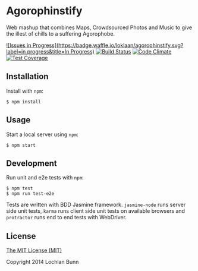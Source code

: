 # Agorophinstify

Web mashup that combines Maps, Crowdsourced Photos and Music to give the illest of chills to a suffering Agorophobe.

[![Issues in Progress](https://badge.waffle.io/loklaan/agorophinstify.svg?label=in progress&title=In Progress)](http://waffle.io/loklaan/agorophinstify)
[![Build Status](https://travis-ci.org/loklaan/agorophinstify.svg?branch=master)](https://travis-ci.org/loklaan/agorophinstify)
[![Code Climate](https://codeclimate.com/github/loklaan/agorophinstify/badges/gpa.svg)](https://codeclimate.com/github/loklaan/agorophinstify)
[![Test Coverage](https://codeclimate.com/github/loklaan/agorophinstify/badges/coverage.svg)](https://codeclimate.com/github/loklaan/agorophinstify)

## Installation
Install with `npm`:

```shell
$ npm install
```

## Usage
Start a local server using `npm`:

```shell
$ npm start
```

## Development
Run unit and e2e tests with `npm`:

```shell
$ npm test
$ npm run test-e2e
```

Tests are written with BDD Jasmine framework. `jasmine-node` runs server side unit tests, `karma` runs client side unit tests on available browsers and `protractor` runs end to end tests with WebDriver.

## License

[The MIT License (MIT)](http://opensource.org/licenses/MIT)

Copyright 2014 Lochlan Bunn